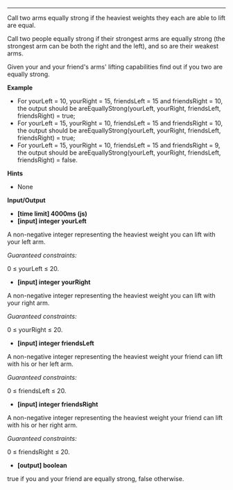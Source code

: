 ---

Call two arms equally strong if the heaviest weights they each are able to lift are equal.

Call two people equally strong if their strongest arms are equally strong (the strongest arm can be both the right and the left), and so are their weakest arms.

Given your and your friend's arms' lifting capabilities find out if you two are equally strong.

**Example**

-   For yourLeft = 10, yourRight = 15, friendsLeft = 15 and friendsRight = 10, the output should be
    areEquallyStrong(yourLeft, yourRight, friendsLeft, friendsRight) = true;
-   For yourLeft = 15, yourRight = 10, friendsLeft = 15 and friendsRight = 10, the output should be
    areEquallyStrong(yourLeft, yourRight, friendsLeft, friendsRight) = true;
-   For yourLeft = 15, yourRight = 10, friendsLeft = 15 and friendsRight = 9, the output should be
    areEquallyStrong(yourLeft, yourRight, friendsLeft, friendsRight) = false.

**Hints**

-   None

**Input/Output**

-   **[time limit] 4000ms (js)**
-   **[input] integer yourLeft**

A non-negative integer representing the heaviest weight you can lift with your left arm.

_Guaranteed constraints:_

0 ≤ yourLeft ≤ 20.

-   **[input] integer yourRight**

A non-negative integer representing the heaviest weight you can lift with your right arm.

_Guaranteed constraints:_

0 ≤ yourRight ≤ 20.

-   **[input] integer friendsLeft**

A non-negative integer representing the heaviest weight your friend can lift with his or her left arm.

_Guaranteed constraints:_

0 ≤ friendsLeft ≤ 20.

-   **[input] integer friendsRight**

A non-negative integer representing the heaviest weight your friend can lift with his or her right arm.

_Guaranteed constraints:_

0 ≤ friendsRight ≤ 20.

-   **[output] boolean**

true if you and your friend are equally strong, false otherwise.
